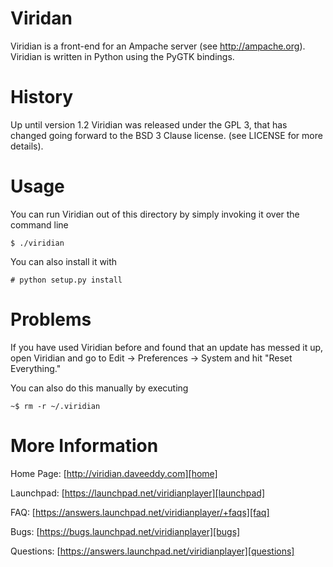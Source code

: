 Viridan
=======

Viridian is a front-end for an Ampache server (see http://ampache.org).
Viridian is written in Python using the PyGTK bindings.

History
=======

Up until version 1.2 Viridian was released under the GPL 3, that
has changed going forward to the BSD 3 Clause license.
(see LICENSE for more details).

Usage
=====

You can run Viridian out of this directory by simply invoking it over the command line

    $ ./viridian

You can also install it with

    # python setup.py install

Problems
========

If you have used Viridian before and found that an update has messed it up,
open Viridian and go to Edit -> Preferences -> System and hit "Reset Everything."

You can also do this manually by executing

    ~$ rm -r ~/.viridian

More Information
================

Home Page: [http://viridian.daveeddy.com][home]

Launchpad: [https://launchpad.net/viridianplayer][launchpad]

FAQ: [https://answers.launchpad.net/viridianplayer/+faqs][faq]

Bugs: [https://bugs.launchpad.net/viridianplayer][bugs]

Questions: [https://answers.launchpad.net/viridianplayer][questions]

[home]: <http://viridian.daveeddy.com>
    "Home Page"
[launchpad]: <https://launchpad.net/viridianplayer>
    "Launchpad"
[faq]: <https://answers.launchpad.net/viridianplayer/+faqs>
    "FAQ"
[bugs]: <https://bugs.launchpad.net/viridianplayer>
    "Bugs"
[questions]: <https://answers.launchpad.net/viridianplayer>
    "Questions"
